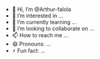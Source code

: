 - 👋 Hi, I’m @Arthur-falola
- 👀 I’m interested in ...
- 🌱 I’m currently learning ...
- 💞️ I’m looking to collaborate on ...
- 📫 How to reach me ...
- 😄 Pronouns: ...
- ⚡ Fun fact: ...

<!---
Arthur-falola/Arthur-falola is a ✨ special ✨ repository because its `README.md` (this file) appears on your GitHub profile.
You can click the Preview link to take a look at your changes.
--->
